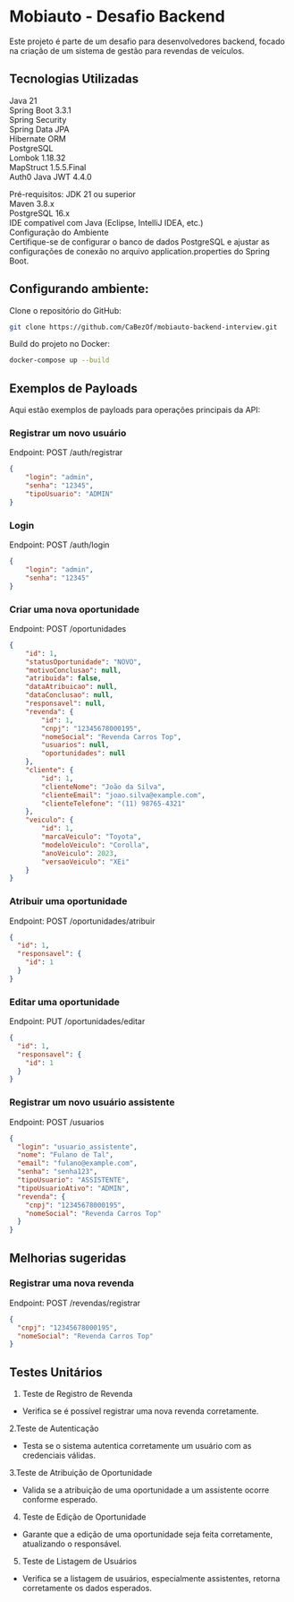 # Mobiauto - Desafio Backend
Este projeto é parte de um desafio para desenvolvedores backend, focado na criação de um sistema de gestão para revendas de veículos.

## Tecnologias Utilizadas
Java 21\
Spring Boot 3.3.1\
Spring Security\
Spring Data JPA\
Hibernate ORM\
PostgreSQL\
Lombok 1.18.32\
MapStruct 1.5.5.Final\
Auth0 Java JWT 4.4.0

Pré-requisitos:
JDK 21 ou superior\
Maven 3.8.x\
PostgreSQL 16.x\
IDE compatível com Java (Eclipse, IntelliJ IDEA, etc.)\
Configuração do Ambiente\
Certifique-se de configurar o banco de dados PostgreSQL e ajustar as configurações de conexão no arquivo application.properties do Spring Boot.

## Configurando ambiente:

Clone o repositório do GitHub:
```bash
git clone https://github.com/CaBezOf/mobiauto-backend-interview.git
```

Build do projeto no Docker:
```bash
docker-compose up --build
```


## Exemplos de Payloads
Aqui estão exemplos de payloads para operações principais da API:

### Registrar um novo usuário
Endpoint: POST /auth/registrar

```json
{
    "login": "admin",
    "senha": "12345",
    "tipoUsuario": "ADMIN"
}
```

### Login
Endpoint: POST /auth/login

```json
{
    "login": "admin",
    "senha": "12345"
}
```

### Criar uma nova oportunidade
Endpoint: POST /oportunidades

```json
{
    "id": 1,
    "statusOportunidade": "NOVO",
    "motivoConclusao": null,
    "atribuida": false,
    "dataAtribuicao": null,
    "dataConclusao": null,
    "responsavel": null,
    "revenda": {
        "id": 1,
        "cnpj": "12345678000195",
        "nomeSocial": "Revenda Carros Top",
        "usuarios": null,
        "oportunidades": null
    },
    "cliente": {
        "id": 1,
        "clienteNome": "João da Silva",
        "clienteEmail": "joao.silva@example.com",
        "clienteTelefone": "(11) 98765-4321"
    },
    "veiculo": {
        "id": 1,
        "marcaVeiculo": "Toyota",
        "modeloVeiculo": "Corolla",
        "anoVeiculo": 2023,
        "versaoVeiculo": "XEi"
    }
}
```

### Atribuir uma oportunidade
Endpoint: POST /oportunidades/atribuir

```json
{
  "id": 1,  
  "responsavel": {
    "id": 1
  }
}
```

### Editar uma oportunidade
Endpoint: PUT /oportunidades/editar

```json
{
  "id": 1,  
  "responsavel": {
    "id": 1
  }
}
```

### Registrar um novo usuário assistente
Endpoint: POST /usuarios

```json
{
  "login": "usuario_assistente",
  "nome": "Fulano de Tal",
  "email": "fulano@example.com",
  "senha": "senha123",
  "tipoUsuario": "ASSISTENTE",
  "tipoUsuarioAtivo": "ADMIN",
  "revenda": {
    "cnpj": "12345678000195",
    "nomeSocial": "Revenda Carros Top"
  }
}
```

## Melhorias sugeridas

### Registrar uma nova revenda
Endpoint: POST /revendas/registrar

```json
{
  "cnpj": "12345678000195",
  "nomeSocial": "Revenda Carros Top"
}
```

## Testes Unitários

1. Teste de Registro de Revenda

  * Verifica se é possível registrar uma nova revenda corretamente.
    
2.Teste de Autenticação

  * Testa se o sistema autentica corretamente um usuário com as credenciais válidas.
    
3.Teste de Atribuição de Oportunidade

  * Valida se a atribuição de uma oportunidade a um assistente ocorre conforme esperado.
    
4. Teste de Edição de Oportunidade

  * Garante que a edição de uma oportunidade seja feita corretamente, atualizando o responsável.
    
5. Teste de Listagem de Usuários

  * Verifica se a listagem de usuários, especialmente assistentes, retorna corretamente os dados esperados.


